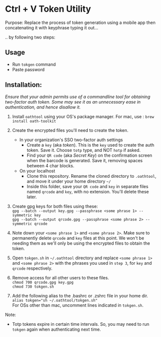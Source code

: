 # Ctrl + V Token Utility

Purpose: Replace the process of token generation using a mobile app then concatenating it with keyphrase typing it out...

.. by following two steps: 

## Usage
- Run `tokgen` command 
- Paste password

## Installation: 

_Ensure that your admin permits use of a commandline tool for obtaining two-factor auth token. Some may see it as an unnecessary ease in authentication, and hence disallow it._
1. Install `oathtool` using your OS's package manager. For mac, use :
```brew install oath-toolkit```


2. Create the encrypted files you'll need to create the token.
    - In your organization's SSO two-factor auth settings 
      - Create a `key` (aka _token_). This is the `key` used to create the auth token. Save it. Choose `totp` type, and NOT `hotp` if asked.
      - Find your `QR code` (aka _Secret Key_) on the confirmation screen when the barcode is generated. Save it, removing spaces between 4 char blocks.
    - On your localhost
        - Clone this repository. Rename the cloned directory to `.oathtool`, and move it under your home directory `~/` 
        - Inside this folder, save your `QR code` and `key` in separate files named `qrcode` and `key`, with no extension. You'll delete these later.  
4. Create gpg keys for both files using these: \
```gpg --batch --output key.gpg --passphrase <some phrase 1> --symmetric key``` \
```gpg --batch --output qrcode.gpg --passphrase <some phrase 2> --symmetric qrcode```


4. Note down your `<some phrase 1>` and `<some phrase 2>`. Make sure to permanently delete `qrcode` and `key` files at this point. We won't be needing them as we'll only be using the encrypted files to obtain the token.
 

5. Open `tokgen.sh` in `~/.oathtool` directory and replace `<some phrase 1>` and `<some phrase 2>` with the phrases you used in `step 3`, for `key` and `qrcode` respectively.


6. Remove access for all other users to these files. \
```chmod 700 qrcode.gpg key.gpg``` \
```chmod 730 tokgen.sh```


7. Add the following alias to the .bashrc or .zshrc file in your home dir. \
  ```alias tokgen="sh ~/.oathtool/tokgen.sh"```  \
  For OSs other than mac, uncomment lines indicated in `tokgen.sh`. 




Note: 
- Totp tokens expire in certain time intervals. So, you may need to run `tokgen` again when authenticating next time. 
